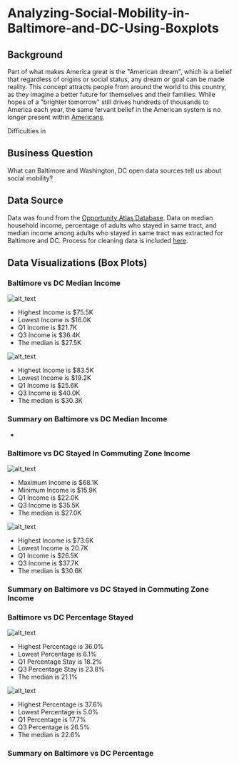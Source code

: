 # Analyzing-Social-Mobility-in-Baltimore-and-DC-Using-Boxplots
## Background
Part of what makes America great is the "American dream", which is a belief that regardless of origins or social status, any dream or goal can be made reality. This concept attracts people from around the world to this country, as they imagine a better future for themselves and their families. While hopes of a "brighter tomorrow" still drives hundreds of thousands to America each year, the same fervant belief in the American system is no longer present within [Americans](https://www.poynter.org/reporting-editing/2020/what-is-the-american-dream-in-2020-if-there-is-one/). 

Difficulties in 

## Business Question
What can Baltimore and Washington, DC open data sources tell us about social mobility?

## Data Source 
Data was found from the [Opportunity Atlas Database](https://www.opportunityatlas.org/).
Data on median household income, percentage of adults who stayed in same tract, and median income among adults who stayed in same tract was extracted for Baltimore and DC. Process for cleaning data is included [here](https://colab.research.google.com/drive/1eCiJZyu8E-9K_7lrFo50r6eRZxm5udtH#scrollTo=RF_ektsqQ_91).

## Data Visualizations (Box Plots)

### Baltimore vs DC Median Income
![alt_text](https://github.com/yoselassie99/Analyzing-Social-Mobility-in-Baltimore-and-DC-Using-Boxplots/blob/main/BaltimoreMedianIncomePlot.png)
- Highest Income is $75.5K
- Lowest Income is $16.0K
- Q1 Income is $21.7K
- Q3 Income is $36.4K
- The median is $27.5K

![alt_text](https://github.com/yoselassie99/Analyzing-Social-Mobility-in-Baltimore-and-DC-Using-Boxplots/blob/main/DCMedianIncomeBox.png)
- Highest Income is $83.5K
- Lowest Income is $19.2K
- Q1 Income is $25.6K
- Q3 Income is $40.0K
- The median is $30.3K
### Summary on Baltimore vs DC Median Income 
- 

### Baltimore vs DC Stayed In Commuting Zone Income
![alt_text](https://github.com/yoselassie99/Analyzing-Social-Mobility-in-Baltimore-and-DC-Using-Boxplots/blob/main/BaltimoreIncomeStay.png)
- Maximum Income is $68.1K
- Minimum Income is $15.9K
- Q1 Income is $22.0K
- Q3 Income is $35.5K
- The median is $27.0K

![alt_text](https://github.com/yoselassie99/Analyzing-Social-Mobility-in-Baltimore-and-DC-Using-Boxplots/blob/main/DCIncomeStay.png)
- Highest Income is $73.6K
- Lowest Income is 20.7K
- Q1 Income is $26.5K
- Q3 Income is $37.7K
- The median is $30.6K
### Summary on Baltimore vs DC Stayed in Commuting Zone Income 

### Baltimore vs DC Percentage Stayed 
![alt_text](https://github.com/yoselassie99/Analyzing-Social-Mobility-in-Baltimore-and-DC-Using-Boxplots/blob/main/BaltimoreStayPercentage.png)
- Highest Percentage is 36.0%
- Lowest Percentage is 6.1%
- Q1 Percentage Stay is 18.2%
- Q3 Percentage Stay is 23.8%
- The median is 21.1%

![alt_text](https://github.com/yoselassie99/Analyzing-Social-Mobility-in-Baltimore-and-DC-Using-Boxplots/blob/main/DCStayPercentage.png)
- Highest Percentage is 37.6%
- Lowest Percentage is 5.0%
- Q1 Percentage is 17.7%
- Q3 Percentage is 26.5%
- The median is 22.6%

### Summary on Baltimore vs DC Percentage

